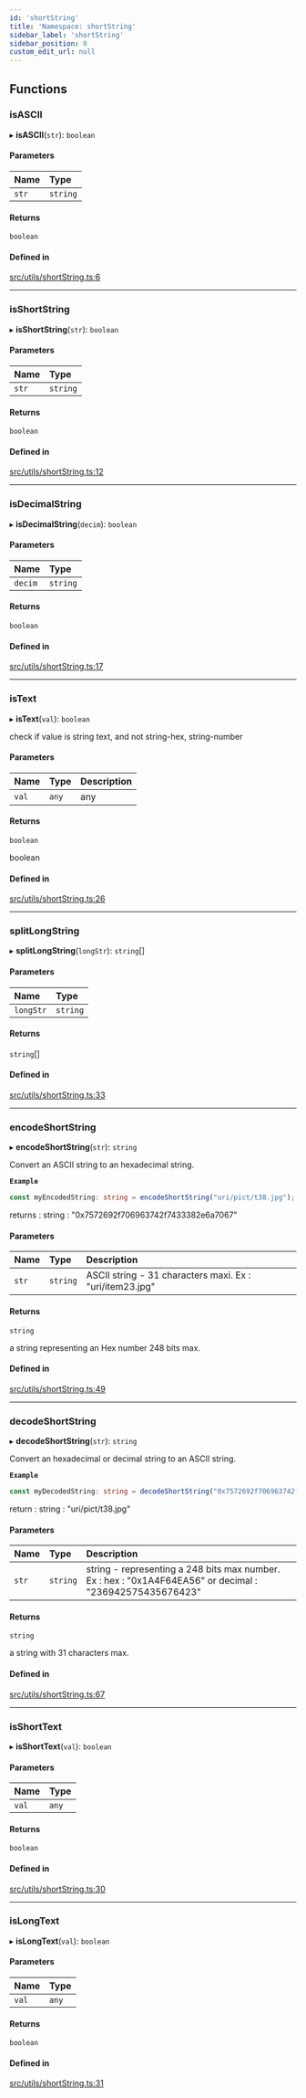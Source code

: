 ```yaml
---
id: 'shortString'
title: 'Namespace: shortString'
sidebar_label: 'shortString'
sidebar_position: 0
custom_edit_url: null
---
```


## Functions

### isASCII

▸ **isASCII**(`str`): `boolean`

#### Parameters

| Name  | Type     |
| :---- | :------- |
| `str` | `string` |

#### Returns

`boolean`

#### Defined in

[src/utils/shortString.ts:6](https://github.com/PhilippeR26/starknet.js/blob/d3c8cca/src/utils/shortString.ts#L6)

---

### isShortString

▸ **isShortString**(`str`): `boolean`

#### Parameters

| Name  | Type     |
| :---- | :------- |
| `str` | `string` |

#### Returns

`boolean`

#### Defined in

[src/utils/shortString.ts:12](https://github.com/PhilippeR26/starknet.js/blob/d3c8cca/src/utils/shortString.ts#L12)

---

### isDecimalString

▸ **isDecimalString**(`decim`): `boolean`

#### Parameters

| Name    | Type     |
| :------ | :------- |
| `decim` | `string` |

#### Returns

`boolean`

#### Defined in

[src/utils/shortString.ts:17](https://github.com/PhilippeR26/starknet.js/blob/d3c8cca/src/utils/shortString.ts#L17)

---

### isText

▸ **isText**(`val`): `boolean`

check if value is string text, and not string-hex, string-number

#### Parameters

| Name  | Type  | Description |
| :---- | :---- | :---------- |
| `val` | `any` | any         |

#### Returns

`boolean`

boolean

#### Defined in

[src/utils/shortString.ts:26](https://github.com/PhilippeR26/starknet.js/blob/d3c8cca/src/utils/shortString.ts#L26)

---

### splitLongString

▸ **splitLongString**(`longStr`): `string`[]

#### Parameters

| Name      | Type     |
| :-------- | :------- |
| `longStr` | `string` |

#### Returns

`string`[]

#### Defined in

[src/utils/shortString.ts:33](https://github.com/PhilippeR26/starknet.js/blob/d3c8cca/src/utils/shortString.ts#L33)

---

### encodeShortString

▸ **encodeShortString**(`str`): `string`

Convert an ASCII string to an hexadecimal string.

**`Example`**

```typescript
const myEncodedString: string = encodeShortString("uri/pict/t38.jpg");
```

returns : string : "0x7572692f706963742f7433382e6a7067"

#### Parameters

| Name  | Type     | Description                                              |
| :---- | :------- | :------------------------------------------------------- |
| `str` | `string` | ASCII string - 31 characters maxi. Ex : "uri/item23.jpg" |

#### Returns

`string`

a string representing an Hex number 248 bits max.

#### Defined in

[src/utils/shortString.ts:49](https://github.com/PhilippeR26/starknet.js/blob/d3c8cca/src/utils/shortString.ts#L49)

---

### decodeShortString

▸ **decodeShortString**(`str`): `string`

Convert an hexadecimal or decimal string to an ASCII string.

**`Example`**

```typescript
const myDecodedString: string = decodeShortString("0x7572692f706963742f7433382e6a7067");
```

return : string : "uri/pict/t38.jpg"

#### Parameters

| Name  | Type     | Description                                                                                              |
| :---- | :------- | :------------------------------------------------------------------------------------------------------- |
| `str` | `string` | string - representing a 248 bits max number. Ex : hex : "0x1A4F64EA56" or decimal : "236942575435676423" |

#### Returns

`string`

a string with 31 characters max.

#### Defined in

[src/utils/shortString.ts:67](https://github.com/PhilippeR26/starknet.js/blob/d3c8cca/src/utils/shortString.ts#L67)

---

### isShortText

▸ **isShortText**(`val`): `boolean`

#### Parameters

| Name  | Type  |
| :---- | :---- |
| `val` | `any` |

#### Returns

`boolean`

#### Defined in

[src/utils/shortString.ts:30](https://github.com/PhilippeR26/starknet.js/blob/d3c8cca/src/utils/shortString.ts#L30)

---

### isLongText

▸ **isLongText**(`val`): `boolean`

#### Parameters

| Name  | Type  |
| :---- | :---- |
| `val` | `any` |

#### Returns

`boolean`

#### Defined in

[src/utils/shortString.ts:31](https://github.com/PhilippeR26/starknet.js/blob/d3c8cca/src/utils/shortString.ts#L31)
